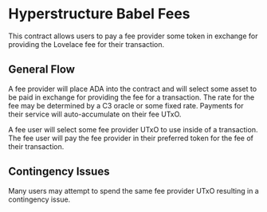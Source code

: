 # Hyperstructure Babel Fees

This contract allows users to pay a fee provider some token in exchange for providing the Lovelace fee for their transaction.

## General Flow

A fee provider will place ADA into the contract and will select some asset to be paid in exchange for providing the fee for a transaction. The rate for the fee may be determined by a C3 oracle or some fixed rate. Payments for their service will auto-accumulate on their fee UTxO.

A fee user will select some fee provider UTxO to use inside of a transaction. The fee user will pay the fee provider in their preferred token for the fee of their transaction.

## Contingency Issues

Many users may attempt to spend the same fee provider UTxO resulting in a contingency issue.
